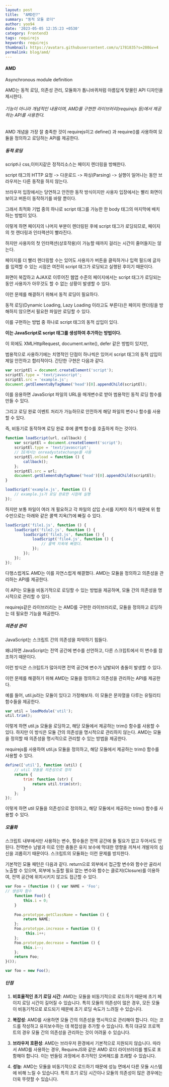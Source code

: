 ```yaml
---
layout: post
title:  "AMD란?"
summary: "동적 모듈 로더"
author: yoo94
date: '2023-05-05 12:35:23 +0530'
category: Frontend3
tags: requirejs
keywords: requirejs
thumbnail: https://avatars.githubusercontent.com/u/1781835?s=280&v=4
permalink: blog/amd/
---
```


#### AMD
Asynchronous module definition

AMD는 동적 로딩, 의존성 관리, 모듈화가 톱니바퀴처럼 아름답게 맞물린 API 디자인을 제시한다. 

###### 기능이 아니라 개념적인 내용이며, AMD를 구현한 라이브러리(requirejs 등)에서 제공하는 API를 사용한다.

AMD 개념을 가장 잘 충족한 것이 requirejs이고 define() 과 require()를 사용하여 모듈을 정의하고 로딩하는 API를 제공한다.


##### 동적 로딩

script나 css,이미지같은 정적리소스는 페이지 렌더링을 방해한다.

script 태그의 HTTP 요청 -> 다운로드 -> 파싱(Parsing) -> 실행이 일어나는 동안 브라우저는 다른 동작을 하지 않는다.

브라우저 입장에서는 당연하고 안전한 동작 방식이지만 사용자 입장에서는 빨리 화면이 보이고 버튼이 동작하기를 바랄 뿐이다. 

그래서 최적화 기법 중의 하나로 script 태그를 가능한 한 body 태그의 마지막에 배치하는 방법이 있다.

이렇게 하면 페이지의 나머지 부분이 렌더링된 후에 script 태그가 로딩되므로, 페이지의 첫 렌더링과 인터랙션이 빨라진다.

하지만 사용자의 첫 인터랙션(상호작용)이 가능할 때까지 걸리는 시간이 줄어들지는 않는다. 

페이지를 더 빨리 렌더링할 수는 있어도 사용자가 버튼을 클릭하거나 입력 필드에 글자를 입력할 수 있는 시점은 여전히 script 태그가 로딩되고 실행된 후이기 때문이다.

화면이 복잡하고 AJAX로 이루어진 웹앱 수준의 페이지에서는 script 태그가 로딩되는 동안 사용자가 아무것도 할 수 없는 상황이 발생할 수 있다.

이런 문제를 해결하기 위해서 동적 로딩이 필요하다.

동적 로딩(Dynamic Loading, Lazy Loading 이라고도 부른다)은 페이지 렌더링을 방해하지 않으면서 필요한 파일만 로딩할 수 있다.

이를 구현하는 방법 중 하나로 script 태그의 동적 삽입이 있다. 

**이는 JavaScript로 script 태그를 생성하여 추가하는 방법이다.**

이 외에도 XMLHttpRequest, document.write(), defer 같은 방법이 있지만,

범용적으로 사용하기에는 치명적인 단점이 하나씩은 있어서 script 태그의 동적 삽입이 제일 안전하고 합리적이다. 간단한 구현은 다음과 같다.

```js
var scriptEl = document.createElement('script');  
scriptEl.type = 'text/javascript';  
scriptEl.src = 'example.js';  
document.getElementsByTagName('head')[0].appendChild(scriptEl);

```

이를 응용하면 JavaScript 파일의 URL을 매개변수로 받아 범용적인 동적 로딩 함수를 만들 수 있다. 

그리고 로딩 완료 이벤트 처리가 가능하므로 안전하게 해당 파일의 변수나 함수를 사용할 수 있다. 

즉, 비동기로 동작하며 로딩 완료 후에 콜백 함수를 호출하게 하는 것이다.

```js
function loadScript(url, callback) {  
    var scriptEl = document.createElement('script');
    scriptEl.type = 'text/javascript';
    // IE에서는 onreadystatechange를 사용
    scriptEl.onload = function () {
        callback();
    };
    scriptEl.src = url;
    document.getElementsByTagName('head')[0].appendChild(scriptEl);
}

loadScript('example.js', function () {  
    // example.js가 로딩 완료한 시점에 실행
});
```

하지만 보통 파일이 여러 개 필요하고 각 파일의 삽입 순서를 지켜야 하기 때문에 위 함수만으로는 아래와 같은 콜백 지옥(?)에 빠질 수 있다.

```js
loadScript('file1.js', function () {  
    loadScript('file2.js', function () {
        loadScript('file3.js', function () {
            loadScript('file4.js', function () {
                // 콜백 지옥에 빠졌다.
            });   
        });   
    });   
});
```

다행스럽게도 AMD는 이를 자연스럽게 해결했다. AMD는 모듈을 정의하고 의존성을 관리하는 API를 제공한다.

이 API는 모듈을 비동기적으로 로딩할 수 있는 방법을 제공하며, 모듈 간의 의존성을 명시적으로 관리할 수 있다.

requirejs같은 라이브러리는 는 AMD를 구현한 라이브러리로, 모듈을 정의하고 로딩하는 데 필요한 기능을 제공한다.

##### 의존성 관리

JavaScript는 스크립트 간의 의존성을 파악하기 힘들다.

왜냐하면 JavaScript는 전역 공간에 변수를 선언하고, 다른 스크립트에서 이 변수를 참조하기 때문이다.

이런 방식은 스크립트가 많아지면 전역 공간에 변수가 남발되어 충돌이 발생할 수 있다.

이런 문제를 해결하기 위해 AMD는 모듈을 정의하고 의존성을 관리하는 API를 제공한다.

예를 들어, util.js라는 모듈이 있다고 가정해보자. 이 모듈은 문자열을 다루는 유틸리티 함수들을 제공한다.

```js
var util = loadModule('util');  
util.trim();  
```

이렇게 하면 util.js 모듈을 로딩하고, 해당 모듈에서 제공하는 trim() 함수를 사용할 수 있다.
하지만 이 방식은 모듈 간의 의존성을 명시적으로 관리하지 않는다.
AMD는 모듈을 정의할 때 의존성을 명시적으로 관리할 수 있는 방법을 제공한다.

requirejs를 사용하여 util.js 모듈을 정의하고, 해당 모듈에서 제공하는 trim() 함수를 사용할 수 있다.

```js
define(['util'], function (util) {  
    // util 모듈을 의존성으로 정의
    return {
        trim: function (str) {
            return util.trim(str);
        }
    };
});
```
이렇게 하면 util 모듈을 의존성으로 정의하고, 해당 모듈에서 제공하는 trim() 함수를 사용할 수 있다.


##### 모듈화

스크립트 내부에서만 사용하는 변수, 함수들은 전역 공간에 둘 필요가 없고 두어서도 안 된다. 전역변수 남발과 이로 인한 충돌은 유지 보수에 막대한 영향을 끼쳐서 개발자의 심신을 괴롭히기 때문이다. 스크립트의 모듈화는 이런 문제를 방지한다.

기본적인 모듈 패턴은 다음과 같다. return으로 외부에서 접근할 변수와 함수만 골라서 노출할 수 있으며, 외부에 노출할 필요 없는 변수와 함수는 클로저(Closure)를 이용하여, 전역 공간에 위치시키지 않고도 접근할 수 있다.

```js
var Foo = (function () { var NAME = 'Foo';
// 생성자 함수 
	function Foo() { 
		this.i = 0; 
	} 
							
	Foo.prototype.getClassName = function () {
		return NAME; 
	}; 
	Foo.prototype.increase = function () {
		 this.i++; 
	}; 
	Foo.prototype.decrease = function () { 
		this.i--; 
	}; 
	return Foo; 
}()); 

var foo = new Foo();

```

##### 단점

1. **비효율적인 초기 로딩 시간**: AMD는 모듈을 비동기적으로 로드하기 때문에 초기 페이지 로딩 시간이 길어질 수 있습니다. 특히 모듈의 의존성이 많은 경우, 모든 모듈이 비동기적으로 로드되기 때문에 초기 로딩 속도가 느려질 수 있습니다.

2. **복잡성**: AMD를 사용하면 모듈 간의 의존성을 명시적으로 관리해야 합니다. 이는 코드를 작성하고 유지보수하는 데 복잡성을 추가할 수 있습니다. 특히 대규모 프로젝트의 경우 모듈 간의 의존성을 관리하는 것이 어려울 수 있습니다.

3. **브라우저 호환성**: AMD는 브라우저 환경에서 기본적으로 지원되지 않습니다. 따라서 AMD를 사용하는 경우, RequireJS와 같은 AMD 로더 라이브러리를 별도로 포함해야 합니다. 이는 번들링 과정에서 추가적인 오버헤드를 초래할 수 있습니다.

4. **성능**: AMD는 모듈을 비동기적으로 로드하기 때문에 성능 면에서 다른 모듈 시스템에 비해 느릴 수 있습니다. 특히 초기 로딩 시간이나 모듈의 의존성이 많은 경우에는 더욱 뚜렷할 수 있습니다.

